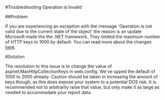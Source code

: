 #Troubleshooting Operation is Invalid

##Problem

If you are experiencing an exception with the message 'Operation is not valid due to the current state of the object' the reason is an update Microsoft made the the .NET framework. They limited the maximum number of HTTP keys to 1000 by default. You can read more about the changes [here](http://support.microsoft.com/kb/2661403).

#Solution

The resolution to this issue is to change the value of aspnet:MaxHttpCollectionKeys in web.config. We've upped the default of 1000 to 2000 already. Caution should be taken in increasing the amount of keys though, as this does expose your system to a potential DOS risk. It is recommended not to arbitrarily raise that value, but only make it as large as needed to accommodate your report data. 